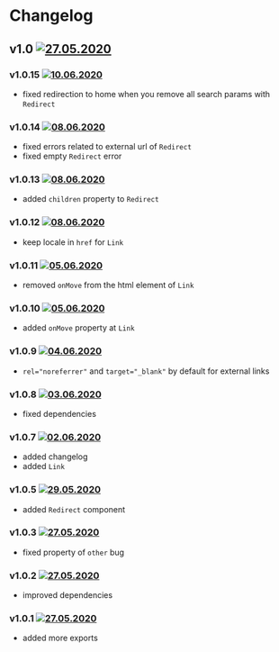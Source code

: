 # Changelog
## v1.0 [![27.05.2020](https://img.shields.io/date/1590589020)](https://github.com/d8corp/react-mobx-routing/tree/v1.0)

### v1.0.15 [![10.06.2020](https://img.shields.io/date/1591804029)](https://github.com/d8corp/react-mobx-routing/tree/v1.0.15)
- fixed redirection to home when you remove all search params with `Redirect`
### v1.0.14 [![08.06.2020](https://img.shields.io/date/1591631413)](https://github.com/d8corp/react-mobx-routing/tree/v1.0.14)
- fixed errors related to external url of `Redirect`
- fixed empty `Redirect` error
### v1.0.13 [![08.06.2020](https://img.shields.io/date/1591630128)](https://github.com/d8corp/react-mobx-routing/tree/v1.0.13)
- added `children` property to `Redirect`
### v1.0.12 [![08.06.2020](https://img.shields.io/date/1591629539)](https://github.com/d8corp/react-mobx-routing/tree/v1.0.12)
- keep locale in `href` for `Link`
### v1.0.11 [![05.06.2020](https://img.shields.io/date/1591360741)](https://github.com/d8corp/react-mobx-routing/tree/v1.0.11)
- removed `onMove` from the html element of `Link`
### v1.0.10 [![05.06.2020](https://img.shields.io/date/1591349379)](https://github.com/d8corp/react-mobx-routing/tree/v1.0.10)
- added `onMove` property at `Link`
### v1.0.9 [![04.06.2020](https://img.shields.io/date/1591261104)](https://github.com/d8corp/react-mobx-routing/tree/v1.0.9)
- `rel="noreferrer"` and `target="_blank"` by default for external links
### v1.0.8 [![03.06.2020](https://img.shields.io/date/1591133141)](https://github.com/d8corp/react-mobx-routing/tree/v1.0.8)
- fixed dependencies
### v1.0.7 [![02.06.2020](https://img.shields.io/date/1591130194)](https://github.com/d8corp/react-mobx-routing/tree/v1.0.7)
- added changelog
- added `Link`
### v1.0.5 [![29.05.2020](https://img.shields.io/date/1590766560)](https://github.com/d8corp/react-mobx-routing/tree/v1.0.5)
- added `Redirect` component
### v1.0.3 [![27.05.2020](https://img.shields.io/date/1590611100)](https://github.com/d8corp/react-mobx-routing/tree/v1.0.3)
- fixed property of `other` bug
### v1.0.2 [![27.05.2020](https://img.shields.io/date/1590602520)](https://github.com/d8corp/react-mobx-routing/tree/v1.0.2)
- improved dependencies
### v1.0.1 [![27.05.2020](https://img.shields.io/date/1590592740)](https://github.com/d8corp/react-mobx-routing/tree/v1.0.1)
- added more exports
